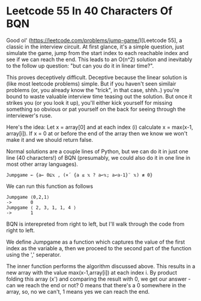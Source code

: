 # Leetcode 55 In 40 Characters Of BQN

Good ol' (https://leetcode.com/problems/jump-game/)[Leetcode 55], a classic in the interview circuit. At first glance, it's a simple question, just simulate the game, jump from the start index to each reachable index and see if we can reach the end. This leads to an O(n^2) solution and inevitably to the follow up question: "but can you do it in linear time?".

This proves deceptively difficult. Deceptive because the linear solution is (like most leetcode problems) simple. But if you haven't seen similair problems (or, you already know the "trick", in that case, shhh..) you're bound to waste valuable interview time teasing out the solution. But once it strikes you (or you look it up), you'll either kick yourself for missing something so obvious or pat yourself on the back for seeing through the interviewer's ruse.

Here's the idea:
Let x = array[0] and at each index (i) calculate x = max(x-1, array[i]). If x = 0 at or before the end of the array then we know we won't make it and we should return false.

Normal solutions are a couple lines of Python, but we can do it in just one line (40 characters!) of BQN (presumably, we could also do it in one line in most other array languages).

```
Jumpgame ← {a← 0⊑𝕩 , (×´ {a ≤ 𝕩 ? a↩𝕩; a↩a-1}¨ 𝕩) ≢ 0}
```

We can run this function as follows

```
Jumpgame ⟨0,2,1⟩
->		 0
Jumpgame ⟨ 2, 3, 1, 1, 4 ⟩
->		 1 
```

BQN is interepreted from right to left, but I'll walk through the code from right to left.

We define Jumpgame as a function which captures the value of the first index as the variable a, then we proceed to the second part of the function using the ',' seperator.

The inner function performs the algorithm discussed above. This results in a new array with the value max(x-1,array[i]) at each index i. By product folding this array (x') and comparing the result with 0, we get our answer - can we reach the end or not? 0 means that there's a 0 somewhere in the array, so, no we can't, 1 means yes we can reach the end.


